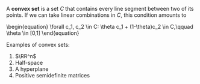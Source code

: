 A **convex set** is a set $C$ that contains every line segment between two of its points. If we can take linear combinations in $C$, this condition amounts to

\begin{equation}
\forall c_1, c_2 \in C: \theta c_1 + (1-\theta)c_2 \in C,\qquad \theta \in [0,1]
\end{equation}

Examples of convex sets:

1. $\RR^n$
2. Half-space
3. A hyperplane
4. Positive semidefinite matrices
